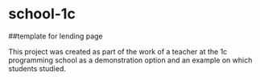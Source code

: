 # school-1c
##template for lending page

This project was created as part of the work of a teacher at the 1c programming school as a demonstration option and an example on which students studied.
